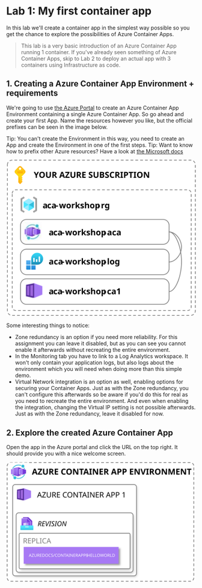 # Lab 1: My first container app

In this lab we'll create a container app in the simplest way possible so you get the chance to explore the possibilities of Azure Container Apps.

> This lab is a very basic introduction of an Azure Container App running 1 container. If you've already seen something of Azure Container Apps, skip to Lab 2 to deploy an actual app with 3 containers using Infrastructure as code.

## 1. Creating a Azure Container App Environment + requirements

We're going to use [the Azure Portal](https://portal.azure.com/#view/HubsExtension/BrowseResource/resourceType/Microsoft.App%2FcontainerApps) to create an Azure Container App Environment containing a single Azure Container App. So go ahead and create your first App. Name the resources however you like, but the official prefixes can be seen in the image below.

Tip: You can't create the Environment in this way, you need to create an App and create the Environment in one of the first steps.
Tip: Want to know how to prefix other Azure resources? Have a look at [the Microsoft docs](https://learn.microsoft.com/en-us/azure/cloud-adoption-framework/ready/azure-best-practices/resource-abbreviations)

![Resources that we're going to create](img/basic-aca-environment.svg)

Some interesting things to notice:

- Zone redundancy is an option if you need more reliability. For this assignment you can leave it disabled, but as you can see you cannot enable it afterwards without recreating the entire environment.
- In the Monitoring tab you have to link to a Log Analytics workspace. It won't only contain your application logs, but also logs about the environment which you will need when doing more than this simple demo.
- Virtual Network integration is an option as well, enabling options for securing your Container Apps. Just as with the Zone redundancy, you can't configure this afterwards so be aware if you'd do this for real as you need to recreate the entire environment. And even when enabling the integration, changing the Virtual IP setting is not possible afterwards. Just as with the Zone redundancy, leave it disabled for now.

## 2. Explore the created Azure Container App

Open the app in the Azure portal and click the URL on the top right. It should provide you with a nice welcome screen.

![The created Azure Container App Environment](img/aca-environment.svg)
